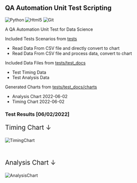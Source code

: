 ﻿## QA Automation Unit Test Scripting
 ![Python](https://img.shields.io/badge/Python-000000?style=for-the-badge&logo=python&logoColor=white)
 ![Html5](https://img.shields.io/badge/HTML5-000000?style=for-the-badge&logo=html5&logoColor=white)
 ![Git](https://img.shields.io/badge/GIT-000000?style=for-the-badge&logo=git&logoColor=white)


 <p>A QA Automation Unit Test for Data Science</p>
 <p>Included Tests Scenarios from <a href="https://github.com/Berkantyuks/QA-Automation-Unit-Test-Scripting/tree/main/tests">tests</a></p>
 
 <ul>
  <li>Read Data From CSV file and directly convert to chart</li>
  <li>Read Data From CSV file and process data, convert to chart</li>
 </ul>
 
 <p>Included Data Files from <a href="https://github.com/Berkantyuks/QA-Automation-Unit-Test-Scripting/tree/main/tests/test_docs">tests/test_docs</a></p>
 <ul>
  <li>Test Timing Data</li>
  <li>Test Analysis Data</li>
 </ul>
 
 <p>Generated Charts from <a href="https://github.com/Berkantyuks/QA-Automation-Unit-Test-Scripting/tree/main/tests/test_docs">tests/test_docs/charts</a></p>
 <ul>
  <li>Analysis Chart 2022-06-02</li>
  <li>Timing Chart 2022-06-02</li>
 </ul>
 
 ### Test Results [06/02/2022]
 
 
 <p style="font-size: 21px;">Timing Chart ↓</p>
 
 ![TimingChart](https://user-images.githubusercontent.com/61010367/171517820-486569d3-e0c5-419a-997c-8076479ad755.png)
 
 <br/>
 
 <p style="font-size: 21px;">Analysis Chart ↓</p>
 
 ![AnalysisChart](https://user-images.githubusercontent.com/61010367/171517988-aaee919d-4075-47a9-9e07-3baedfcf435a.png)


 

